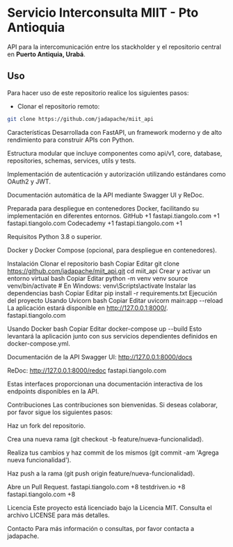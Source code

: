 # Servicio Interconsulta MIIT - Pto Antioquia

API para la intercomunicación entre los stackholder y el repositorio central en **Puerto Antiquia, Urabá**.

## Uso

Para hacer uso de este repositorio realice los siguientes pasos:

* Clonar el repositorio remoto:

```bash
git clone https://github.com/jadapache/miit_api
```

Características
Desarrollada con FastAPI, un framework moderno y de alto rendimiento para construir APIs con Python.

Estructura modular que incluye componentes como api/v1, core, database, repositories, schemas, services, utils y tests.

Implementación de autenticación y autorización utilizando estándares como OAuth2 y JWT.

Documentación automática de la API mediante Swagger UI y ReDoc.

Preparada para despliegue en contenedores Docker, facilitando su implementación en diferentes entornos.
GitHub
+1
fastapi.tiangolo.com
+1
fastapi.tiangolo.com
Codecademy
+1
fastapi.tiangolo.com
+1

Requisitos
Python 3.8 o superior.

Docker y Docker Compose (opcional, para despliegue en contenedores).

Instalación
Clonar el repositorio
bash
Copiar
Editar
git clone https://github.com/jadapache/miit_api.git
cd miit_api
Crear y activar un entorno virtual
bash
Copiar
Editar
python -m venv venv
source venv/bin/activate  # En Windows: venv\Scripts\activate
Instalar las dependencias
bash
Copiar
Editar
pip install -r requirements.txt
Ejecución del proyecto
Usando Uvicorn
bash
Copiar
Editar
uvicorn main:app --reload
La aplicación estará disponible en http://127.0.0.1:8000/.
fastapi.tiangolo.com

Usando Docker
bash
Copiar
Editar
docker-compose up --build
Esto levantará la aplicación junto con sus servicios dependientes definidos en docker-compose.yml.

Documentación de la API
Swagger UI: http://127.0.0.1:8000/docs

ReDoc: http://127.0.0.1:8000/redoc
fastapi.tiangolo.com

Estas interfaces proporcionan una documentación interactiva de los endpoints disponibles en la API.

Contribuciones
Las contribuciones son bienvenidas. Si deseas colaborar, por favor sigue los siguientes pasos:

Haz un fork del repositorio.

Crea una nueva rama (git checkout -b feature/nueva-funcionalidad).

Realiza tus cambios y haz commit de los mismos (git commit -am 'Agrega nueva funcionalidad').

Haz push a la rama (git push origin feature/nueva-funcionalidad).

Abre un Pull Request.
fastapi.tiangolo.com
+8
testdriven.io
+8
fastapi.tiangolo.com
+8

Licencia
Este proyecto está licenciado bajo la Licencia MIT. Consulta el archivo LICENSE para más detalles.

Contacto
Para más información o consultas, por favor contacta a jadapache.